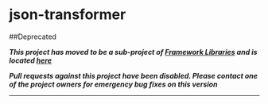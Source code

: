 # json-transformer

##Deprecated

_**This project has moved to be a sub-project of [Framework Libraries](https://github.com/CJSCommonPlatform/framework-libraries) and is located [here](https://github.com/CJSCommonPlatform/framework-libraries/blob/master/json-transformer/README.md)**_

_**Pull requests against this project have been disabled. Please contact one of the project owners for emergency bug fixes on this version**_

---